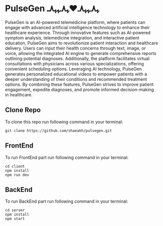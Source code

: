 # PulseGen ﮩ٨ـﮩﮩ٨ـ❤ﮩ٨ـﮩﮩ٨ـ

PulseGen is an AI-powered telemedicine platform, where patients can engage with advanced artificial intelligence technology to enhance their healthcare experience. Through innovative features such as AI-powered symptom analysis, telemedicine integration, and interactive patient education, PulseGen aims to revolutionize patient interaction and healthcare delivery. Users can input their health concerns through text, image, or voice, allowing the integrated AI engine to generate comprehensive reports outlining potential diagnoses. Additionally, the platform facilitates virtual consultations with physicians across various specializations, offering convenient scheduling options. Leveraging AI technology, PulseGen generates personalized educational videos to empower patients with a deeper understanding of their conditions and recommended treatment options. By combining these features, PulseGen strives to improve patient engagement, expedite diagnoses, and promote informed decision-making in healthcare.

## Clone Repo

To clone this repo run following command in your terminal:

```
git clone https://github.com/shaeakh/pulsegen.git
```

## FrontEnd

To run FrontEnd part run following command in your terminal:

```
cd client
npm install
npm run dev
```

## BackEnd

To run BackEnd part run following command in your terminal:

```
cd server
npm install
npm start
```
